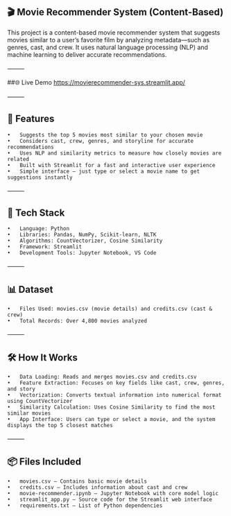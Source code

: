 ## 🎬 Movie Recommender System (Content-Based)

This project is a content-based movie recommender system that suggests movies similar to a user’s favorite film by analyzing metadata—such as genres, cast, and crew. It uses natural language processing (NLP) and machine learning to deliver accurate recommendations.


⸻

##🌐 Live Demo
 https://movierecommender-sys.streamlit.app/

⸻

## 🚀 Features
	•	Suggests the top 5 movies most similar to your chosen movie
	•	Considers cast, crew, genres, and storyline for accurate recommendations
	•	Uses NLP and similarity metrics to measure how closely movies are related
	•	Built with Streamlit for a fast and interactive user experience
	•	Simple interface — just type or select a movie name to get suggestions instantly

⸻

## 🧠 Tech Stack
	•	Language: Python
	•	Libraries: Pandas, NumPy, Scikit-learn, NLTK
	•	Algorithms: CountVectorizer, Cosine Similarity
	•	Framework: Streamlit
	•	Development Tools: Jupyter Notebook, VS Code

⸻

## 📊 Dataset
	•	Files Used: movies.csv (movie details) and credits.csv (cast & crew)
	•	Total Records: Over 4,800 movies analyzed

⸻

## 🛠️ How It Works
	•	Data Loading: Reads and merges movies.csv and credits.csv
	•	Feature Extraction: Focuses on key fields like cast, crew, genres, and story
	•	Vectorization: Converts textual information into numerical format using CountVectorizer
	•	Similarity Calculation: Uses Cosine Similarity to find the most similar movies
	•	App Interface: Users can type or select a movie, and the system displays the top 5 closest matches

⸻

## 📦 Files Included
	•	movies.csv — Contains basic movie details
	•	credits.csv — Includes information about cast and crew
	•	movie-recommender.ipynb — Jupyter Notebook with core model logic
	•	streamlit_app.py — Source code for the Streamlit web interface
	•	requirements.txt — List of Python dependencies
